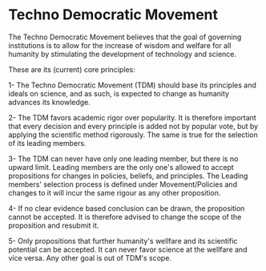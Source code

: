 Techno Democratic Movement
==========================

The Techno Democratic Movement believes that the goal of governing institutions is to allow for the increase of wisdom and welfare for all humanity by stimulating the development of technology and science.

These are its (current) core principles: 

1- The Techno Democratic Movement (TDM) should base its principles and ideals on science, and as such, is expected to change as humanity advances its knowledge.

2- The TDM favors academic rigor over popularity. It is therefore important that every decision and every principle is added not by popular vote, but by applying the scientific method rigorously. The same is true for the selection of its leading members. 

3- The TDM can never have only one leading member, but there is no upward limit. Leading members are the only one's allowed to accept propositions for changes in policies, beliefs, and principles. The Leading members' selection process is defined under Movement/Policies and changes to it will incur the same rigour as any other proposition. 

4- If no clear evidence based conclusion can be drawn, the proposition cannot be accepted. It is therefore advised to change the scope of the proposition and resubmit it.

5- Only propositions that further humanity's wellfare and its scientific potential can be accepted. It can never favor science at the wellfare and vice versa. Any other goal is out of TDM's scope.